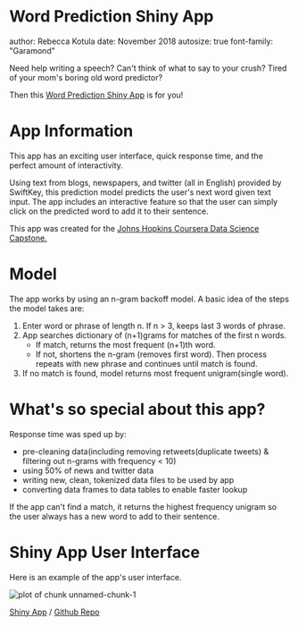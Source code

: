 Word Prediction Shiny App      
========================================================
author: Rebecca Kotula
date: November 2018 
autosize: true
font-family: "Garamond"

Need help writing a speech? Can't think of what to say to your crush? Tired of your mom's boring old word predictor? 

Then this [Word Prediction Shiny App]() is for you!

App Information
========================================================

This app has an exciting user interface, quick response time, and the perfect amount of interactivity. 

Using text from blogs, newspapers, and twitter (all in English) provided by SwiftKey, this prediction model predicts the user's next word given text input. The app includes an interactive feature so that the user can simply click on the predicted word to add it to their sentence.

This app was created for the [Johns Hopkins Coursera Data Science Capstone.](https://www.coursera.org/learn/data-science-project/home/info)


Model
========================================================
The app works by using an n-gram backoff model. A basic idea of the steps the model takes are: 

1. Enter word or phrase of length n. If n > 3, keeps last 3 words of phrase. 
2. App searches dictionary of (n+1)grams for matches of the first n words.
    + If match, returns the most frequent (n+1)th word. 
    + If not, shortens the n-gram (removes first word). Then process repeats with new phrase and continues until match is found.
3. If no match is found, model returns most frequent unigram(single word).

What's so special about this app?
========================================================
Response time was sped up by:
- pre-cleaning data(including removing retweets(duplicate tweets) & filtering out n-grams with frequency < 10)
- using 50% of news and twitter data
- writing new, clean, tokenized data files to be used by app
- converting data frames to data tables to enable faster lookup

If the app can't find a match, it returns the highest frequency unigram so the user always has a new word to add to their sentence. 

Shiny App User Interface
========================================================
Here is an example of the app's user interface.

![plot of chunk unnamed-chunk-1](wordPredictor-figure/unnamed-chunk-1-1.png)

[Shiny App]() / [Github Repo]()
